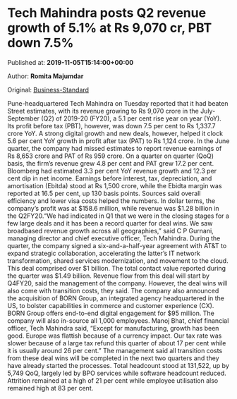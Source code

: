 
# Tech Mahindra posts Q2 revenue growth of 5.1% at Rs 9,070 cr, PBT down 7.5%

Published at: **2019-11-05T15:14:00+00:00**

Author: **Romita Majumdar**

Original: [Business-Standard](https://www.business-standard.com/article/companies/tech-mahindra-posts-q2-revenue-growth-of-5-1-at-rs-9-070-cr-pbt-down-7-5-119110501678_1.html)

Pune-headquartered Tech Mahindra on Tuesday reported that it had beaten Street estimates, with its revenue growing to Rs 9,070 crore in the July-September (Q2) of 2019-20 (FY20), a 5.1 per cent rise year on year (YoY). Its profit before tax (PBT), however, was down 7.5 per cent to Rs 1,337.7 crore YoY.
A strong digital growth and new deals, however, helped it clock 5.6 per cent YoY growth in profit after tax (PAT) to Rs 1,124 crore. In the June quarter, the company had missed estimates to report revenue earnings of Rs 8,653 crore and PAT of Rs 959 crore.
On a quarter on quarter (QoQ) basis, the firm’s revenue grew 4.8 per cent and PAT grew 17.2 per cent. Bloomberg had estimated 3.3 per cent YoY revenue growth and 12.3 per cent dip in net income. Earnings before interest, tax, depreciation, and amortisation (Ebitda) stood at Rs 1,500 crore, while the Ebidta margin was reported at 16.5 per cent, up 130 basis points. Sources said overall efficiency and lower visa costs helped the numbers.
In dollar terms, the company’s profit was at $158.6 million, while revenue was $1.28 billion in the Q2FY20.“We had indicated in Q1 that we were in the closing stages for a few large deals and it has been a record quarter for deal wins. We saw broadbased revenue growth across all geographies,” said C P Gurnani, managing director and chief executive officer, Tech Mahindra. During the quarter, the company signed a six-and-a-half-year agreement with AT&T to expand strategic collaboration, accelerating the latter’s IT network transformation, shared services modernization, and movement to the cloud.
This deal comprised over $1 billion. The total contact value reported during the quarter was $1.49 billion. Revenue flow from this deal will start by Q4FY20, said the management of the company. However, the deal wins will also come with transition costs, they said. The company also announced the acquisition of BORN Group, an integrated agency headquartered in the US, to bolster capabilities in commerce and customer experience (CX). BORN Group offers end-to-end digital engagement for $95 million. The company will also in-source all 1,000 employees.
Manoj Bhat, chief financial officer, Tech Mahindra said, “Except for manufacturing, growth has been good. Europe was flattish because of a currency impact. Our tax rate was slower because of a large tax refund this quarter of about 17 per cent while it is usually around 26 per cent.” The management said all transition costs from these deal wins will be completed in the next two quarters and they have already started the processes.
Total headcount stood at 131,522, up by 5,749 QoQ, largely led by BPO services while software headcount reduced. Attrition remained at a high of 21 per cent while employee utilisation also remained high at 83 per cent.
